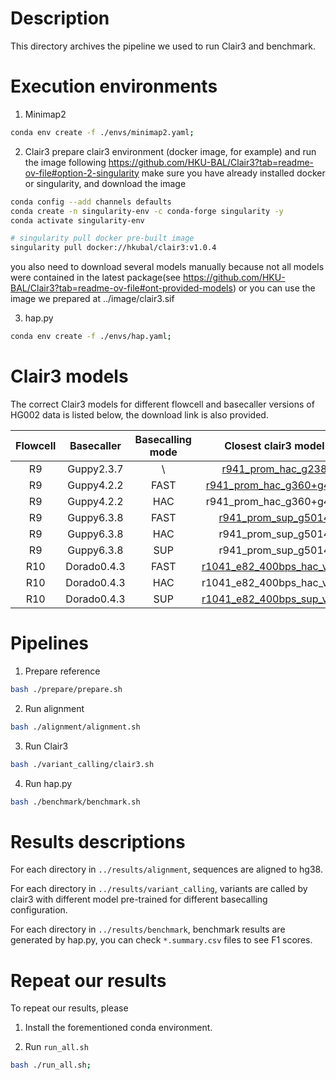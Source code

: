 # Description
This directory archives the pipeline we used to run Clair3 and benchmark.


# Execution environments
1. Minimap2
```bash
conda env create -f ./envs/minimap2.yaml;
```
2. Clair3
prepare clair3 environment (docker image, for example) and run the image following https://github.com/HKU-BAL/Clair3?tab=readme-ov-file#option-2-singularity
make sure you have already installed docker or singularity, and download the image
```bash
conda config --add channels defaults
conda create -n singularity-env -c conda-forge singularity -y
conda activate singularity-env

# singularity pull docker pre-built image
singularity pull docker://hkubal/clair3:v1.0.4

```
you also need to download several models manually because not all models were contained in the latest package(see https://github.com/HKU-BAL/Clair3?tab=readme-ov-file#ont-provided-models) or you can use the image we prepared at ../image/clair3.sif

3. hap.py
```bash
conda env create -f ./envs/hap.yaml;
```
# Clair3 models
The correct Clair3 models for different flowcell and basecaller versions of HG002 data is listed below, the download link is also provided.

| Flowcell | Basecaller | Basecalling mode | Closest clair3 model |
|:---:|:---:|:---:|:-----:|
| R9 | Guppy2.3.7 | \ | [r941_prom_hac_g238](http://www.bio8.cs.hku.hk/clair3/clair3_models/) |
| R9 | Guppy4.2.2 | FAST | [r941_prom_hac_g360+g422](http://www.bio8.cs.hku.hk/clair3/clair3_models/) |
| R9 | Guppy4.2.2 | HAC | r941_prom_hac_g360+g422 |
| R9 | Guppy6.3.8 | FAST | [r941_prom_sup_g5014](http://www.bio8.cs.hku.hk/clair3/clair3_models/) |
| R9 | Guppy6.3.8 | HAC | r941_prom_sup_g5014 |
| R9 | Guppy6.3.8 | SUP | r941_prom_sup_g5014 |
| R10 | Dorado0.4.3 | FAST | [r1041_e82_400bps_hac_v410](https://github.com/nanoporetech/rerio/tree/master/clair3_models) |
| R10 | Dorado0.4.3 | HAC | r1041_e82_400bps_hac_v410 |
| R10 | Dorado0.4.3 | SUP | [r1041_e82_400bps_sup_v410](https://github.com/nanoporetech/rerio/tree/master/clair3_models) |



# Pipelines
1. Prepare reference
```bash
bash ./prepare/prepare.sh
```

2. Run alignment
```bash
bash ./alignment/alignment.sh
```

3. Run Clair3
```bash
bash ./variant_calling/clair3.sh
```

4. Run hap.py
```bash
bash ./benchmark/benchmark.sh
```


# Results descriptions
For each directory in `../results/alignment`, sequences are aligned to hg38.

For each directory in `../results/variant_calling`, variants are called by clair3 with different model pre-trained for different basecalling configuration.

For each directory in `../results/benchmark`, benchmark results are generated by hap.py, you can check `*.summary.csv` files to see F1 scores.



# Repeat our results
To repeat our results, please 
1. Install the forementioned conda environment.

2. Run `run_all.sh`
```bash
bash ./run_all.sh;
```

